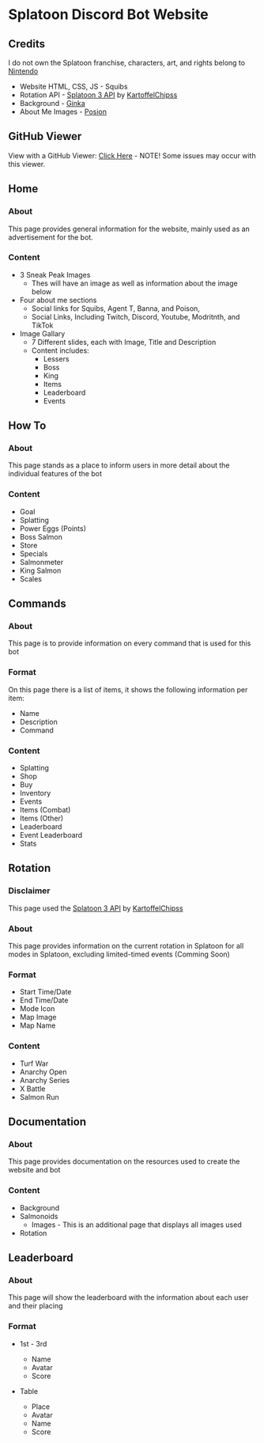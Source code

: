 # Splatoon Discord Bot Website

## Credits
I do not own the Splatoon franchise, characters, art, and rights belong to [Nintendo](https://www.nintendo.com/)


- Website HTML, CSS, JS - Squibs
- Rotation API - [Splatoon 3 API](https://github.com/KartoffelChipss/splatoon3api) by [KartoffelChipss](https://github.com/KartoffelChipss)
- Background - [Ginka](https://twitter.com/GinkaAndRyuga)
- About Me Images - [Posion](https://www.tiktok.com/@that_poisonous_artist)

## GitHub Viewer
View with a GitHub Viewer: [Click Here](https://htmlpreview.github.io/?https://github.com/pchapman-uat/Splatoon_Bot_Website/blob/main/Website/home.html) - NOTE! Some issues may occur with this viewer.

## Home

### About
This page provides general information for the website, mainly used as an advertisement for the bot.

### Content
* 3 Sneak Peak Images
  * Thes will have an image as well as information about the image below 
* Four about me sections
  * Social links for Squibs, Agent T, Banna, and Poison, 
  * Social Links, Including Twitch, Discord, Youtube, Modritnth, and TikTok
* Image Gallary
  * 7 Different slides, each with Image, Title and Description
  * Content includes:
    *  Lessers
    *  Boss
    *  King
    *  Items
    *  Leaderboard
    *  Events

## How To

### About
This page stands as a place to inform users in more detail about the individual features of the bot

### Content
* Goal
* Splatting
* Power Eggs (Points)
* Boss Salmon
* Store
* Specials
* Salmonmeter
* King Salmon
* Scales

## Commands

### About
This page is to provide information on every command that is used for this bot

### Format
On this page there is a list of items, it shows the following information per item:
* Name
* Description
* Command

### Content
* Splatting
* Shop
* Buy
* Inventory
* Events
* Items (Combat)
* Items (Other)
* Leaderboard
* Event Leaderboard
* Stats

## Rotation

### Disclaimer
This page used the [Splatoon 3 API](https://github.com/KartoffelChipss/splatoon3api) by [KartoffelChipss](https://github.com/KartoffelChipss)



### About
This page provides information on the current rotation in Splatoon for all modes in Splatoon, excluding limited-timed events (Comming Soon)

### Format
* Start Time/Date
* End Time/Date
* Mode Icon
* Map Image
* Map Name
  
### Content
* Turf War
* Anarchy Open 
* Anarchy Series
* X Battle
* Salmon Run 

## Documentation

### About 
This page provides documentation on the resources used to create the website and bot

### Content
* Background
* Salmonoids
  * Images - This is an additional page that displays all images used
* Rotation


## Leaderboard

### About
This page will show the leaderboard with the information about each user and their placing

### Format

* 1st - 3rd
  * Name
  * Avatar
  * Score

* Table
  * Place
  * Avatar
  * Name
  * Score

